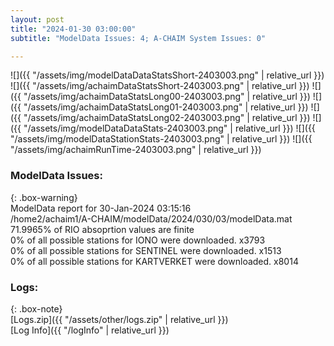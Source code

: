 ```yaml
---
layout: post
title: "2024-01-30 03:00:00"
subtitle: "ModelData Issues: 4; A-CHAIM System Issues: 0"

---
```


![]({{ "/assets/img/modelDataDataStatsShort-2403003.png" | relative_url }})
![]({{ "/assets/img/achaimDataStatsShort-2403003.png" | relative_url }})
![]({{ "/assets/img/achaimDataStatsLong00-2403003.png" | relative_url }})
![]({{ "/assets/img/achaimDataStatsLong01-2403003.png" | relative_url }})
![]({{ "/assets/img/achaimDataStatsLong02-2403003.png" | relative_url }})
![]({{ "/assets/img/modelDataDataStats-2403003.png" | relative_url }})
![]({{ "/assets/img/modelDataStationStats-2403003.png" | relative_url }})
![]({{ "/assets/img/achaimRunTime-2403003.png" | relative_url }})


### ModelData Issues:  
  
{: .box-warning}  
 ModelData report for 30-Jan-2024 03:15:16   
 /home2/achaim1/A-CHAIM/modelData/2024/030/03/modelData.mat   
 71.9965% of RIO absoprtion values are finite   
 0% of all possible stations for IONO were downloaded. x3793   
 0% of all possible stations for SENTINEL were downloaded. x1513   
 0% of all possible stations for KARTVERKET were downloaded. x8014   
  


### Logs:  
  
{: .box-note}  
[Logs.zip]({{ "/assets/other/logs.zip" | relative_url }})  
[Log Info]({{ "/logInfo" | relative_url }})  
